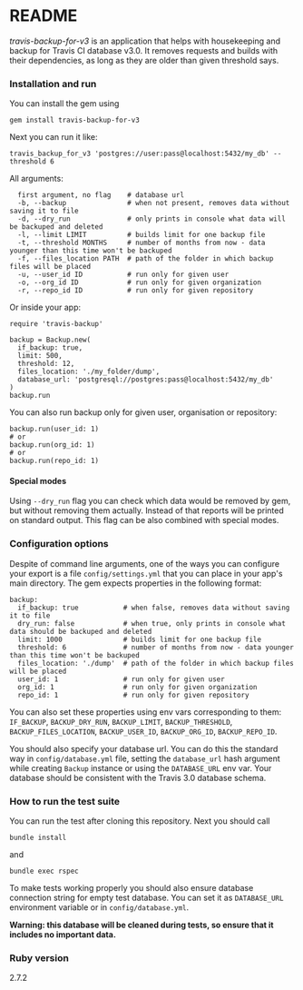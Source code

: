 # README

*travis-backup-for-v3* is an application that helps with housekeeping and backup for Travis CI database v3.0. It removes requests and builds with their dependencies, as long as they are older than given threshold says.

### Installation and run

You can install the gem using

`gem install travis-backup-for-v3`

Next you can run it like:

```
travis_backup_for_v3 'postgres://user:pass@localhost:5432/my_db' --threshold 6
```

All arguments:

```
  first argument, no flag    # database url
  -b, --backup               # when not present, removes data without saving it to file
  -d, --dry_run              # only prints in console what data will be backuped and deleted
  -l, --limit LIMIT          # builds limit for one backup file
  -t, --threshold MONTHS     # number of months from now - data younger than this time won't be backuped
  -f, --files_location PATH  # path of the folder in which backup files will be placed
  -u, --user_id ID           # run only for given user
  -o, --org_id ID            # run only for given organization
  -r, --repo_id ID           # run only for given repository
```

Or inside your app:

```
require 'travis-backup'

backup = Backup.new(
  if_backup: true,
  limit: 500,
  threshold: 12,
  files_location: './my_folder/dump',
  database_url: 'postgresql://postgres:pass@localhost:5432/my_db'
)
backup.run
```

You can also run backup only for given user, organisation or repository:

```
backup.run(user_id: 1)
# or
backup.run(org_id: 1)
# or
backup.run(repo_id: 1)
```

#### Special modes

Using `--dry_run` flag you can check which data would be removed by gem, but without removing them actually. Instead of that reports will be printed on standard output. This flag can be also combined with special modes.

### Configuration options

Despite of command line arguments, one of the ways you can configure your export is a file `config/settings.yml` that you can place in your app's main directory. The gem expects properties in the following format:

```
backup:
  if_backup: true           # when false, removes data without saving it to file
  dry_run: false            # when true, only prints in console what data should be backuped and deleted
  limit: 1000               # builds limit for one backup file
  threshold: 6              # number of months from now - data younger than this time won't be backuped
  files_location: './dump'  # path of the folder in which backup files will be placed
  user_id: 1                # run only for given user
  org_id: 1                 # run only for given organization
  repo_id: 1                # run only for given repository
```

You can also set these properties using env vars corresponding to them: `IF_BACKUP`, `BACKUP_DRY_RUN`, `BACKUP_LIMIT`, `BACKUP_THRESHOLD`, `BACKUP_FILES_LOCATION`, `BACKUP_USER_ID`, `BACKUP_ORG_ID`, `BACKUP_REPO_ID`.

You should also specify your database url. You can do this the standard way in `config/database.yml` file, setting the `database_url` hash argument while creating `Backup` instance or using the `DATABASE_URL` env var. Your database should be consistent with the Travis 3.0 database schema.

### How to run the test suite

You can run the test after cloning this repository. Next you should call

```
bundle install
```

and

```
bundle exec rspec
```

To make tests working properly you should also ensure database connection string for empty test database. You can set it as `DATABASE_URL` environment variable or in `config/database.yml`.

**Warning: this database will be cleaned during tests, so ensure that it includes no important data.**

### Ruby version

2.7.2
